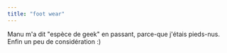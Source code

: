 ```yaml
---
title: "foot wear"
---
```


Manu m'a dit "espèce de geek" en passant, parce-que j'étais pieds-nus.  
Enfin un peu de considération :)

